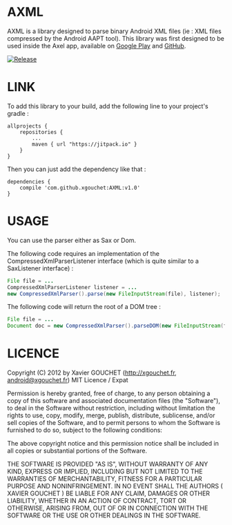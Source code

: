 AXML
====

AXML is a library designed to parse binary Android XML files (ie : XML files compressed by the Android AAPT tool). This library was first designed to be used inside the Axel app, available on [Google Play](https://play.google.com/store/apps/details?id=fr.xgouchet.xmleditor) and [GitHub](https://github.com/xgouchet/Axel). 

[![Release](https://jitpack.io/v/User/Repo.svg)](https://jitpack.io/#User/Repo)

LINK
=====

To add this library to your build, add the following line to your project's gradle : 

    allprojects {
		repositories {
			...
			maven { url "https://jitpack.io" }
		}
	}
	
Then you can just add the dependency like that : 

	dependencies {
		compile 'com.github.xgouchet:AXML:v1.0'
	}

USAGE
===== 

You can use the parser either as Sax or Dom. 

The following code requires an implementation of the CompressedXmlParserListener interface (which is quite similar to a SaxListener interface) : 

```java
File file = ... 
CompressedXmlParserListener listener = ...
new CompressedXmlParser().parse(new FileInputStream(file), listener);
```

The following code will return the root of a DOM tree : 

```java
File file = ... 
Document doc = new CompressedXmlParser().parseDOM(new FileInputStream(file));
```



LICENCE
=======

Copyright (C) 2012 by Xavier GOUCHET (http://xgouchet.fr, android@xgouchet.fr)
MIT Licence / Expat

Permission is hereby granted, free of charge, to any person obtaining a copy
of this software and associated documentation files (the "Software"), to deal
in the Software without restriction, including without limitation the rights
to use, copy, modify, merge, publish, distribute, sublicense, and/or sell
copies of the Software, and to permit persons to whom the Software is
furnished to do so, subject to the following conditions:

The above copyright notice and this permission notice shall be included in
all copies or substantial portions of the Software.

THE SOFTWARE IS PROVIDED "AS IS", WITHOUT WARRANTY OF ANY KIND, EXPRESS OR
IMPLIED, INCLUDING BUT NOT LIMITED TO THE WARRANTIES OF MERCHANTABILITY,
FITNESS FOR A PARTICULAR PURPOSE AND NONINFRINGEMENT. IN NO EVENT SHALL THE
AUTHORS ( XAVIER GOUCHET ) BE LIABLE FOR ANY CLAIM, DAMAGES OR OTHER
LIABILITY, WHETHER IN AN ACTION OF CONTRACT, TORT OR OTHERWISE, ARISING FROM,
OUT OF OR IN CONNECTION WITH THE SOFTWARE OR THE USE OR OTHER DEALINGS IN
THE SOFTWARE.